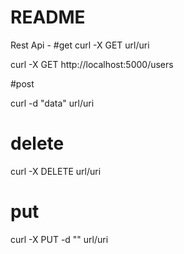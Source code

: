 # README

Rest Api -
#get
curl -X GET url/uri

curl -X GET http://localhost:5000/users


#post

curl -d "data" url/uri

# delete

curl -X DELETE url/uri

# put

curl -X PUT -d "" url/uri
